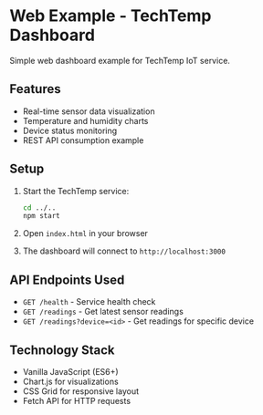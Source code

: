 # Web Example - TechTemp Dashboard

Simple web dashboard example for TechTemp IoT service.

## Features

- Real-time sensor data visualization
- Temperature and humidity charts
- Device status monitoring
- REST API consumption example

## Setup

1. Start the TechTemp service:
   ```bash
   cd ../..
   npm start
   ```

2. Open `index.html` in your browser
3. The dashboard will connect to `http://localhost:3000`

## API Endpoints Used

- `GET /health` - Service health check
- `GET /readings` - Get latest sensor readings
- `GET /readings?device=<id>` - Get readings for specific device

## Technology Stack

- Vanilla JavaScript (ES6+)
- Chart.js for visualizations
- CSS Grid for responsive layout
- Fetch API for HTTP requests
